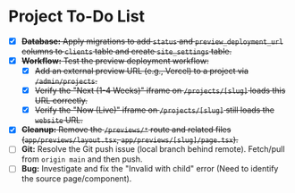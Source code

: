 # Project To-Do List

- [x] ~~**Database:** Apply migrations to add `status` and `preview_deployment_url` columns to `clients` table and create `site_settings` table.~~
- [x] ~~**Workflow:** Test the preview deployment workflow:~~
    - [x] ~~Add an external preview URL (e.g., Vercel) to a project via `/admin/projects`.~~
    - [x] ~~Verify the "Next (1-4 Weeks)" iframe on `/projects/[slug]` loads this URL correctly.~~
    - [x] ~~Verify the "Now (Live)" iframe on `/projects/[slug]` still loads the `website` URL.~~
- [x] ~~**Cleanup:** Remove the `/previews/*` route and related files (`app/previews/layout.tsx`, `app/previews/[slug]/page.tsx`).~~
- [ ] **Git:** Resolve the Git push issue (local branch behind remote). Fetch/pull from `origin main` and then push.
- [ ] **Bug:** Investigate and fix the "Invalid <Link> with <a> child" error (Need to identify the source page/component). 